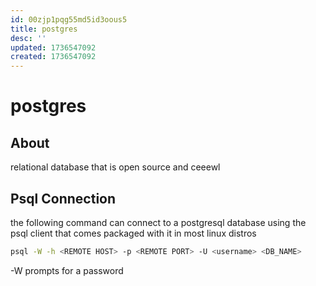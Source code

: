 ```yaml
---
id: 00zjp1pqg55md5id3oous5
title: postgres
desc: ''
updated: 1736547092
created: 1736547092
---
```

# postgres

## About

relational database that is open source and ceeewl

## Psql Connection

the following command can connect to a postgresql
database using the psql client that comes packaged with it
in most linux distros

```bash
psql -W -h <REMOTE HOST> -p <REMOTE PORT> -U <username> <DB_NAME>
```

-W prompts for a password
